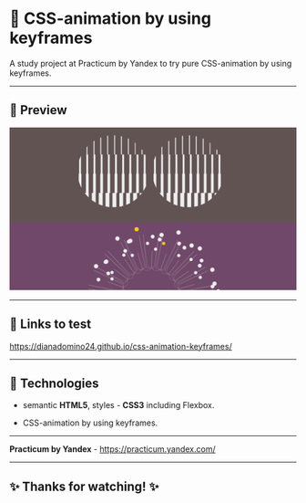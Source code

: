 # :large_blue_circle: CSS-animation by using keyframes

A study project at Practicum by Yandex to try pure CSS-animation by using keyframes.

---

## :mag_right: Preview

![Preview](./css-anim2.gif)

---

## :link: Links to test

https://dianadomino24.github.io/css-animation-keyframes/

---

## :rocket: Technologies

-   semantic **HTML5**, styles - **CSS3** including Flexbox.

-   CSS-animation by using keyframes.

---

**Practicum by Yandex** - https://practicum.yandex.com/

---

## :sparkles: Thanks for watching! :sparkles:
